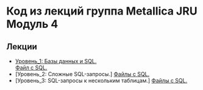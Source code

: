 
# Код из лекций группа Metallica JRU Модуль 4

## Лекции
- [Уровень_1: Базы данных и SQL.](https://github.com/tatianabakachJRU/theKillersModule4/tree/main/src/main/java/com/javarush/lecture_1 )  
  [Файл с SQL.](https://github.com/tatianabakachJRU/theKillersModule4/blob/main/src/main/resources/lecture_1.sql )
- [Уровень_2: Сложные SQL-запросы.] 
  [Файлы с SQL.](https://github.com/tatianabakachJRU/theKillersModule4/blob/main/src/main/resources )
- [Уровень_3: SQL-запросы к нескольким таблицам.]
  [Файлы с SQL.](https://github.com/tatianabakachJRU/theKillersModule4/blob/main/src/main/resources )
